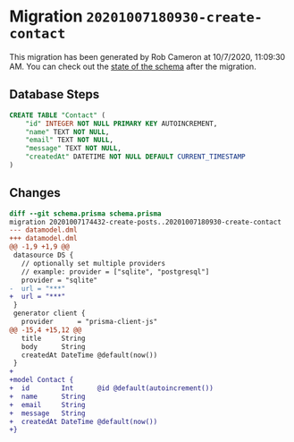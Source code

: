 # Migration `20201007180930-create-contact`

This migration has been generated by Rob Cameron at 10/7/2020, 11:09:30 AM.
You can check out the [state of the schema](./schema.prisma) after the migration.

## Database Steps

```sql
CREATE TABLE "Contact" (
    "id" INTEGER NOT NULL PRIMARY KEY AUTOINCREMENT,
    "name" TEXT NOT NULL,
    "email" TEXT NOT NULL,
    "message" TEXT NOT NULL,
    "createdAt" DATETIME NOT NULL DEFAULT CURRENT_TIMESTAMP
)
```

## Changes

```diff
diff --git schema.prisma schema.prisma
migration 20201007174432-create-posts..20201007180930-create-contact
--- datamodel.dml
+++ datamodel.dml
@@ -1,9 +1,9 @@
 datasource DS {
   // optionally set multiple providers
   // example: provider = ["sqlite", "postgresql"]
   provider = "sqlite"
-  url = "***"
+  url = "***"
 }
 generator client {
   provider      = "prisma-client-js"
@@ -15,4 +15,12 @@
   title     String
   body      String
   createdAt DateTime @default(now())
 }
+
+model Contact {
+  id        Int      @id @default(autoincrement())
+  name      String
+  email     String
+  message   String
+  createdAt DateTime @default(now())
+}
```


